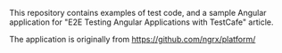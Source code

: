 This repository contains examples of test code, and a sample Angular application for "E2E Testing Angular Applications with TestCafe" article.

The application is originally from https://github.com/ngrx/platform/
